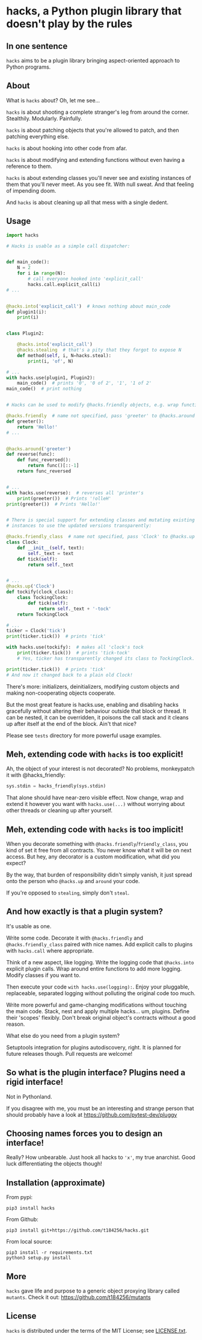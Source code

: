hacks, a Python plugin library that doesn't play by the rules
=============================================================

In one sentence
---------------
`hacks` aims to be a plugin library bringing aspect-oriented approach 
to Python programs.


About
-----
What is `hacks` about? Oh, let me see...

`hacks` is about shooting a complete stranger's leg from around the corner.
Stealthily. Modularly. Painfully.

`hacks` is about patching objects that you're allowed to patch,
and then patching everything else.

`hacks` is about hooking into other code from afar.

`hacks` is about modifying and extending functions
without even having a reference to them.

`hacks` is about extending classes you'll never see
and existing instances of them that you'll never meet.
As you see fit. With null sweat. And that feeling of impending doom.

And `hacks` is about cleaning up all that mess with a single dedent.


Usage
-----
```python
import hacks

# Hacks is usable as a simple call dispatcher:


def main_code():
    N = 2
    for i in range(N):
        # call everyone hooked into 'explicit_call'
        hacks.call.explicit_call(i)
# ...


@hacks.into('explicit_call')  # knows nothing about main_code
def plugin1(i):
    print(i)


class Plugin2:

    @hacks.into('explicit_call')
    @hacks.stealing  # that's a pity that they forgot to expose N
    def method(self, i, N=hacks.steal):
        print(i, 'of', N)

# ...
with hacks.use(plugin1, Plugin2):
    main_code()  # prints '0', '0 of 2', '1', '1 of 2'
main_code()  # print nothing


# Hacks can be used to modify @hacks.friendly objects, e.g. wrap functions:

@hacks.friendly  # name not specified, pass 'greeter' to @hacks.around
def greeter():
    return 'Hello!'
# ...


@hacks.around('greeter')
def reverse(func):
    def func_reversed():
        return func()[::-1]
    return func_reversed


# ...
with hacks.use(reverse):  # reverses all 'printer's
    print(greeter())  # Prints '!olleH'
print(greeter())  # Prints 'Hello!'


# There is special support for extending classes and mutating existing
# instances to use the updated versions transparently:

@hacks.friendly_class  # name not specified, pass 'Clock' to @hacks.up
class Clock:
    def __init__(self, text):
        self._text = text
    def tick(self):
        return self._text


# ...
@hacks.up('Clock')
def tockify(clock_class):
    class TockingClock:
        def tick(self):
            return self._text + '-tock'
    return TockingClock

# ...
ticker = Clock('tick')
print(ticker.tick())  # prints 'tick'

with hacks.use(tockify):  # makes all 'clock's tock
    print(ticker.tick())  # prints 'tick-tock'
    # Yes, ticker has transparently changed its class to TockingClock.

print(ticker.tick())  # prints 'tick'
# And now it changed back to a plain old Clock!
```

There's more: initializers, deinitializers, modifying custom objects and
making non-cooperating objects cooperate.

But the most great feature is hacks.use, enabling and disabling hacks
gracefully without altering their behaviour outside that block or thread.
It can be nested, it can be overridden, it poisons the call stack
and it cleans up after itself at the end of the block. Ain't that nice?

Please see `tests` directory for more powerful usage examples.


Meh, extending code with `hacks` is too explicit!
-------------------------------------------------
Ah, the object of your interest is not decorated?
No problems, monkeypatch it with @hacks_friendly:
```python
sys.stdin = hacks_friendly(sys.stdin)
```
That alone should have near-zero visible effect.
Now change, wrap and extend it however you want with `hacks.use(...)`
without worrying about other threads or cleaning up after yourself.


Meh, extending code with `hacks` is too implicit!
-------------------------------------------------
When you decorate something with `@hacks.friendly`/`friendly_class`,
you kind of set it free from all contracts.
You never know what it will be on next access.
But hey, any decorator is a custom modification, what did you expect?

By the way, that burden of responsibility didn't simply vanish,
it just spread onto the person who `@hacks.up` and `around` your code.

If you're opposed to `stealing`, simply don't `steal`.


And how exactly is that a plugin system?
----------------------------------------
It's usable as one.

Write some code.
Decorate it with `@hacks.friendly` and `@hacks.friendly_class`
paired with nice names.
Add explicit calls to plugins with `hacks.call` where appropriate.

Think of a new aspect, like logging.
Write the logging code that `@hacks.into` explicit plugin calls.
Wrap around entire functions to add more logging.
Modify classes if you want to.

Then execute your code `with hacks.use(logging):`.
Enjoy your pluggable, replaceable, separated logging
without polluting the original code too much.

Write more powerful and game-changing modifications
without touching the main code.
Stack, nest and apply multiple hacks... um, plugins.
Define their 'scopes' flexibly.
Don't break original object's contracts without a good reason.

What else do you need from a plugin system?

Setuptools integration for plugins autodiscovery, right.
It is planned for future releases though. Pull requests are welcome!


So what is the plugin interface? Plugins need a rigid interface!
----------------------------------------------------------------
Not in Pythonland.

If you disagree with me, you must be an interesting and strange person
that should probably have a look at https://github.com/pytest-dev/pluggy


Choosing names forces you to design an interface!
-------------------------------------------------
Really? How unbearable.
Just hook all hacks to `'x'`, my true anarchist.
Good luck differentiating the objects though!


Installation (approximate)
--------------------------
From pypi:

    pip3 install hacks

From Github:

    pip3 install git+https://github.com/t184256/hacks.git

From local source:

    pip3 install -r requirements.txt
    python3 setup.py install


More
----
`hacks` gave life and purpose to a
generic object proxying library called `mutants`.
Check it out: https://github.com/t184256/mutants


License
-------
`hacks` is distributed under the terms of the MIT License;
see [LICENSE.txt](LICENSE.txt).
